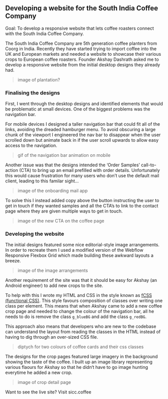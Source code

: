 ## Developing a website for the South India Coffee Company

Goal: To develop a responsive website that lets coffee roasters connect with the South India Coffee Company.

The South India Coffee Company are 5th generation coffee planters from Coorg in India. Recently they have started trying to import coffee into the UK and European markets and needed a website to showcase their various crops to European coffee roasters. Founder Akshay Dashrath asked me to develop a responsive website from the initial desktop designs they already had.

> image of plantation?

### Finalising the designs

First, I went through the desktop designs and identified elements that would be problematic at small devices. One of the biggest problems was the navigation bar.

For mobile devices I designed a taller navigation bar that could fit all of the links, avoiding the dreaded hamburger menu. To avoid obscuring a large chunk of the viewport I engineered the nav bar to disappear when the user scrolled down but animate back in if the user scroll upwards to allow easy access to the navigation.

> gif of the navigation bar animation on mobile

Another issue was that the designs intended the ‘Order Samples’ call-to-action (CTA) to bring up an email prefilled with order details. Unfortunately this would cause frustration for many users who don’t use the default mail client, leading to this familar sight…

> image of the onboarding mail app

To solve this I instead added copy above the button instructing the user to get in touch if they wanted samples and all the CTA’s to link to the contact page where they are given multiple ways to get in touch.

> image of the new CTA on the coffee page


### Developing the website

The initial designs featured some nice editorial-style image arrangements. In order to recreate them I used a modified version of the Webflow Responsive Flexbox Grid which made building these awkward layouts a breeze.

> image of the image arrangements

Another requirement of the site was that it should be easy for Akshay (an Android engineer) to add new crops to the site.

To help with this I wrote my HTML and CSS in the style known as [fCSS (functional CSS)](https://marcelosomers.com/writing/rationalizing-functional-css/). This style favours composition of classes over writing one class per element. This means that when Akshay came to add a new coffee crop page and needed to change the colour of the navigation bar, all he needs to do is remove the class `g_blueBG` and add the class `g_redBG`.

This approach also means that developers who are new to the codebase can understand the layout from reading the classes in the HTML instead of having to dig through an over-sized CSS file.

> diptych for two colours of coffee cards and their css classes

The designs for the crop pages featured large imagery in the background showing the taste of the coffee. I built up an image library representing various flaours for Akshay so that he didn‘t have to go image hunting everytime he added a new crop.

> image of crop detail page

Want to see the live site? Visit sicc.coffee